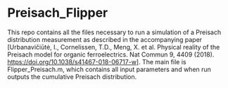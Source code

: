 # Preisach_Flipper
This repo contains all the files necessary to run a simulation of a Preisach distribution measurement as described in the accompanying paper [Urbanavičiūtė, I., Cornelissen, T.D., Meng, X. et al. Physical reality of the Preisach model for organic ferroelectrics. Nat Commun 9, 4409 (2018). https://doi.org/10.1038/s41467-018-06717-w].
The main file is Flipper_Preisach.m, which contains all input parameters and when run outputs the cumulative Preisach distribution.
